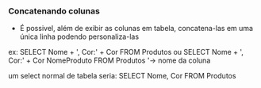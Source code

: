 ### Concatenando colunas

- É possivel, além de exibir as colunas em tabela, concatena-las em uma única linha podendo personaliza-las

ex: SELECT Nome + ', Cor:' + Cor FROM Produtos
ou  SELECT Nome + ', Cor:' + Cor NomeProduto FROM Produtos
                                  '-> nome da coluna

um select normal de tabela seria:
    SELECT Nome, Cor FROM Produtos
